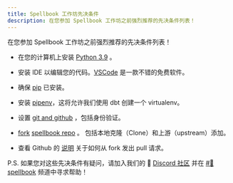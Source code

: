 ```yaml
---
title: Spellbook 工作坊先决条件
description: 在您参加 Spellbook 工作坊之前强烈推荐的先决条件列表！
---
```


在您参加 Spellbook 工作坊之前强烈推荐的先决条件列表！

- 在您的计算机上安装 [Python 3.9](https://realpython.com/installing-python/) 。

- 安装 IDE 以编辑您的代码。[VSCode](https://code.visualstudio.com/) 是一款不错的免费软件。

- 确保 [pip](https://pip.pypa.io/en/stable/installation/) 已安装。

- 安装 [pipenv](https://pypi.org/project/pipenv/)，这将允许我们使用 dbt 创建一个 virtualenv。

- 设置 [git and github](https://docs.github.com/en/get-started/quickstart/set-up-git) ，包括身份验证。

- [fork](https://docs.github.com/en/get-started/quickstart/fork-a-repo) [spellbook repo](https://github.com/duneanalytics/spellbook) 。 包括本地克隆（Clone）和上游（upstream）添加。

- 查看 Github 的 [说明](https://docs.github.com/en/pull-requests/collaborating-with-pull-requests/proposing-changes-to-your-work-with-pull-requests/creating-a-pull-request-from-a-fork) 关于如何从 fork 发出 pull 请求。

P.S. 如果您对这些先决条件有疑问，请加入我们的 🧙 [Discord 社区](https://discord.gg/BJBHFR6sdy) 并在 [#📜spellbook](https://discord.com/channels/757637422384283659/999683200563564655) 频道中寻求帮助！